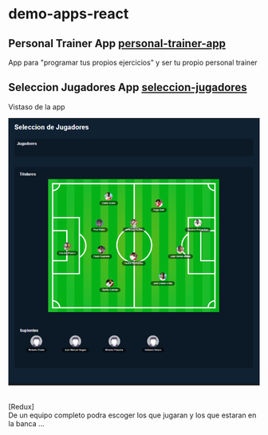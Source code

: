# demo-apps-react
## Personal Trainer App [personal-trainer-app](https://github.com/popehiflo/demo-apps-react/tree/master/personal-trainer-app)
App para "programar tus propios ejercicios" y ser tu propio personal trainer

## Seleccion Jugadores App [seleccion-jugadores](https://github.com/popehiflo/demo-apps-react/tree/master/seleccion-jugadores)<br/>
Vistaso de la app
<p align="center"> <img src="seleccion-jugadores/public/seleccion-jugadores.PNG" width="773"/></p><br/>
[Redux]<br/>
De un equipo completo podra escoger los que jugaran y los que estaran en la banca ...

